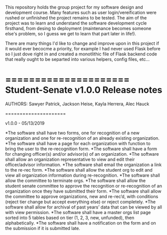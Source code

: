 This repository holds the group project for my software design and development course. Many features such as user login/vereification were rushed or unfinished the project remains to be tested. The aim of the project was to learn and understand the software development cycle firsthand, from desing to deployment (maintenance becomes someone else's problem, so I guess we get to learn that part later in life!). 

There are many things I'd like to change and improve upon in this project if it would ever becocme a priority, for example I had never used Flask before so I just dove right in and created a monotlithic file of Flask backend code that really ought to be separted into various helpers, config files, etc...

=====================
Student-Senate v1.0.0
Release notes
=====================

AUTHORS: Sawyer Patrick, Jackson Heise, Kayla Herrera, Alec Hauck

=====================

v1.0.0 - 05/13/2019

*The software shall have two forms, one for recognition of a new organization
 and one for re-recognition of an already existing organization.
*The software shall have a page for each organization with function to bring
 the user to the re-recognition form.
*The software shall have a form for changing officer(s) and/or advisor(s) of
 an organization.
*The software shall allow an organization representative to view and edit
 their officer/advisor information.
*The software shall email the organization a link to the re-rec form.
*The software shall allow the student org to edit and view all organization
 information during re-recognition.
*The software shall allow the committee to terminate orgs.
*The software shall allow the student senate committee to approve the
 recognition or re-recognition of an organization once they have submitted
 their form.
*The software shall allow the committee to approve organizations, new and
 re-rec’d, with conditions (reject tier change but accept everything else)
 or reject completely.
*The software shall allow for archival of past years’ data that can be
 viewed by all with view permission.
*The software shall have a master orgs list page sorted into 5 tables based
 on tier (1, 2, 3, new, unfunded), then alphabetically.
*The software shall have a notification on the form and on the submission
 if it is submitted late.
